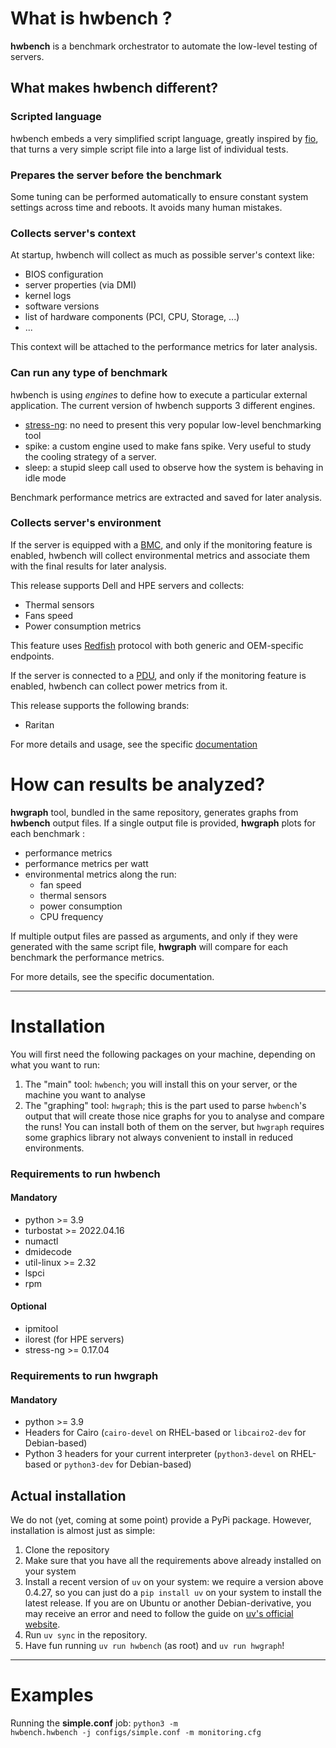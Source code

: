# What is hwbench ?
**hwbench** is a benchmark orchestrator to automate the low-level testing of servers.

## What makes hwbench different?
### Scripted language
hwbench embeds a very simplified script language, greatly inspired by [fio](https://github.com/axboe/fio), that turns a very simple script file into a large list of individual tests.

### Prepares the server before the benchmark
Some tuning can be performed automatically to ensure constant system settings across time and reboots. It avoids many human mistakes.

### Collects server's context
At startup, hwbench will collect as much as possible server's context like:
- BIOS configuration
- server properties (via DMI)
- kernel logs
- software versions
- list of hardware components (PCI, CPU, Storage, ...)
- ...

This context will be attached to the performance metrics for later analysis.


### Can run any type of benchmark
hwbench is using *engines* to define how to execute a particular external application.
The current version of hwbench supports 3 different engines.
- [stress-ng](https://github.com/ColinIanKing/stress-ng): no need to present this very popular low-level benchmarking tool
- spike: a custom engine used to make fans spike. Very useful to study the cooling strategy of a server.
- sleep: a stupid sleep call used to observe how the system is behaving in idle mode

Benchmark performance metrics are extracted and saved for later analysis.

### Collects server's environment
If the server is equipped with a [BMC](https://en.wikipedia.org/wiki/Intelligent_Platform_Management_Interface#Baseboard_management_controller),
and only if the monitoring feature is enabled, hwbench will collect environmental metrics and associate them with the final results for later analysis.

This release supports Dell and HPE servers and collects:
- Thermal sensors
- Fans speed
- Power consumption metrics

This feature uses [Redfish](https://www.dmtf.org/standards/redfish) protocol with both generic and OEM-specific endpoints.

If the server is connected to a [PDU](https://en.wikipedia.org/wiki/Power_distribution_unit), and only if the monitoring feature is enabled,
hwbench can collect power metrics from it.

This release supports the following brands:
 - Raritan

For more details and usage, see the specific [documentation](./documentation/monitoring.md)

# How can results be analyzed?
**hwgraph** tool, bundled in the same repository, generates graphs from **hwbench** output files.
If a single output file is provided, **hwgraph** plots for each benchmark :
- performance metrics
- performance metrics per watt
- environmental metrics along the run:
    - fan speed
    - thermal sensors
    - power consumption
    - CPU frequency

If multiple output files are passed as arguments, and only if they were generated with the same script file, **hwgraph** will compare for each benchmark the performance metrics.

For more details, see the specific documentation.

---

# Installation

You will first need the following packages on your machine, depending on what you want to run:
1. The "main" tool: `hwbench`; you will install this on your server, or the machine you want to analyse
2. The "graphing" tool: `hwgraph`; this is the part used to parse `hwbench`'s output that will create those nice graphs for you to analyse and compare the runs!
You can install both of them on the server, but `hwgraph` requires some graphics library not always convenient to install in reduced environments.

### Requirements to run hwbench
#### Mandatory
- python >= 3.9
- turbostat >= 2022.04.16
- numactl
- dmidecode
- util-linux >= 2.32
- lspci
- rpm

#### Optional
- ipmitool
- ilorest (for HPE servers)
- stress-ng >= 0.17.04

### Requirements to run hwgraph
#### Mandatory
- python >= 3.9
- Headers for Cairo (`cairo-devel` on RHEL-based or `libcairo2-dev` for Debian-based)
- Python 3 headers for your current interpreter (`python3-devel` on RHEL-based or `python3-dev` for Debian-based)


## Actual installation
We do not (yet, coming at some point) provide a PyPi package. However, installation is almost just as simple:
1. Clone the repository
2. Make sure that you have all the requirements above already installed on your system
3. Install a recent version of `uv` on your system: we require a version above 0.4.27, so you can just do a `pip install uv` on your system to install the latest release. If you are on Ubuntu or another Debian-derivative, you may receive an error and need to follow the guide on [uv's official website](https://docs.astral.sh/uv/getting-started/installation/).
4. Run `uv sync` in the repository.
5. Have fun running `uv run hwbench` (as root) and `uv run hwgraph`!

---

# Examples
Running the **simple.conf** job:
<code>python3 -m hwbench.hwbench -j configs/simple.conf -m monitoring.cfg</code>
